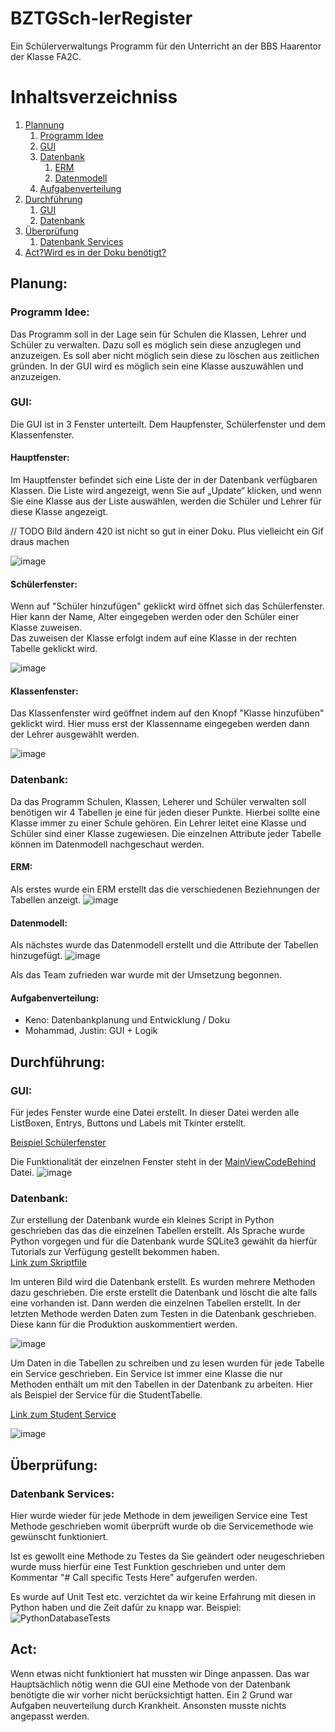 # BZTGSch-lerRegister
Ein Schülerverwaltungs Programm für den Unterricht an der BBS Haarentor der Klasse FA2C.

# Inhaltsverzeichniss
1. [Plannung](#Planung)
     1. [Programm Idee](#PlanungProgrammIdee)
     2. [GUI](#PlanungGUI)
     3. [Datenbank](#PlanungDatenbank)
          1. [ERM](#ERM)
          2. [Datenmodell](#Datenmodell)
     5. [Aufgabenverteilung](#PlanungAufgabenverteilung)
2. [Durchführung](#Durchführung)
     1. [GUI](#DurchführungGUI)
     2. [Datenbank](#DurchführungDatenbank)
3. [Überprüfung](#Überprüfung)
     1. [Datenbank Services](#ÜberprüfungDatenbankServices)
5. [Act?Wird es in der Doku benötigt?](#Act)



<a name="Planung"></a>  
## Planung:
<a name="PlanungProgrammIdee"></a> 
### Programm Idee: 
Das Programm soll in der Lage sein für Schulen die Klassen, Lehrer und Schüler zu verwalten. Dazu soll es möglich sein diese anzuglegen und anzuzeigen. Es soll aber nicht möglich sein diese zu löschen aus zeitlichen gründen. In der GUI wird es möglich sein eine Klasse auszuwählen und anzuzeigen. 

<a name="PlanungGUI"></a> 
### GUI:
Die GUI ist in 3 Fenster unterteilt. Dem Haupfenster, Schülerfenster und dem Klassenfenster.  

#### Hauptfenster:
Im Hauptfenster befindet sich eine Liste der in der Datenbank verfügbaren Klassen. Die Liste wird angezeigt, wenn Sie auf „Update“ klicken, und wenn Sie eine Klasse aus der Liste auswählen, werden die Schüler und Lehrer für diese Klasse angezeigt.

// TODO Bild ändern 420 ist nicht so gut in einer Doku. Plus vielleicht ein Gif draus machen

![image](https://user-images.githubusercontent.com/23700090/176032764-c9f3276b-96db-4745-be95-701ac701eaca.png)

#### Schülerfenster:
Wenn auf "Schüler hinzufügen" geklickt wird öffnet sich das Schülerfenster. Hier kann der Name, Alter eingegeben werden oder den Schüler einer Klasse zuweisen.  
Das zuweisen der Klasse erfolgt indem auf eine Klasse in der rechten Tabelle geklickt wird.

![image](https://user-images.githubusercontent.com/23700090/176033394-ca7ff8f9-06bd-470a-99e8-7cc62c51ad9e.png)

#### Klassenfenster:
Das Klassenfenster wird geöffnet indem auf den Knopf "Klasse hinzufüben" geklickt wird. Hier muss erst der Klassenname eingegeben werden dann der Lehrer ausgewählt werden. 

![image](https://user-images.githubusercontent.com/23700090/176034086-f4cedcdf-e907-4202-8561-539ef12ee030.png)


<a name="PlanungDatenbank"></a> 
### Datenbank:
Da das Programm Schulen, Klassen, Leherer und Schüler verwalten soll benötigen wir 4 Tabellen je eine für jeden dieser Punkte. Hierbei sollte eine Klasse immer zu einer Schule gehören. Ein Lehrer leitet eine Klasse und Schüler sind einer Klasse zugewiesen. Die einzelnen Attribute jeder Tabelle können im Datenmodell nachgeschaut werden.  

<a name="ERM"></a>  
#### ERM: 
Als erstes wurde ein ERM erstellt das die verschiedenen Beziehnungen der Tabellen anzeigt.
![image](https://user-images.githubusercontent.com/23700090/175651691-e1aa23f4-e13a-4a4c-8895-118429741f20.png)

<a name="Datenmodell"></a>
#### Datenmodell:
Als nächstes wurde das Datenmodell erstellt und die Attribute der Tabellen hinzugefügt.
![image](https://user-images.githubusercontent.com/23700090/175788152-a03a0482-1f85-43cb-9ad5-df04576cc873.png)

Als das Team zufrieden war wurde mit der Umsetzung begonnen. 
<a name="PlanungAufgabenverteilung"></a> 
#### Aufgabenverteilung:
- Keno: Datenbankplanung und Entwicklung / Doku
- Mohammad, Justin: GUI + Logik

<a name="Durchführung"></a> 
## Durchführung:

<a name="DurchführungGUI"></a> 
### GUI:
Für jedes Fenster wurde eine Datei erstellt. In dieser Datei werden alle ListBoxen, Entrys, Buttons und Labels mit Tkinter erstellt. 

[Beispiel Schülerfenster](https://github.com/jkuAmagno/BZTGSch-lerRegister/blob/main/NewStudentView.py)

Die Funktionalität der einzelnen Fenster steht in der [MainViewCodeBehind](https://github.com/jkuAmagno/BZTGSch-lerRegister/blob/main/MainViewCodeBehind.py) Datei.
![image](https://user-images.githubusercontent.com/23700090/176378373-1058e73f-0291-4179-ad6c-832b97549cd1.png)

<a name="DurchführungDatenbank"></a> 
### Datenbank:
Zur erstellung der Datenbank wurde ein kleines Script in Python geschrieben das das die einzelnen Tabellen erstellt. Als Sprache wurde Python vorgegen und für die Datenbank wurde SQLite3 gewählt da hierfür Tutorials zur Verfügung gestellt bekommen haben.   
[Link zum Skriptfile](https://github.com/jkuAmagno/BZTGSch-lerRegister/blob/main/Services/CreateDatabase.py)

Im unteren Bild wird die Datenbank erstellt. Es wurden mehrere Methoden dazu geschrieben. Die erste erstellt die Datenbank und löscht die alte falls eine vorhanden ist. Dann werden die einzelnen Tabellen erstellt. In der letzten Methode werden Daten zum Testen in die Datenbank geschrieben. Diese kann für die Produktion auskommentiert werden. 

![image](https://user-images.githubusercontent.com/23700090/175788934-f04cb068-a7d7-4c9a-abaa-ac3319f2aa17.png)

Um Daten in die Tabellen zu schreiben und zu lesen wurden für jede Tabelle ein Service geschrieben. Ein Service ist immer eine Klasse die nur Methoden enthält um mit den Tabellen in der Datenbank zu arbeiten.
Hier als Beispiel der Service für die StudentTabelle.

[Link zum Student Service](https://github.com/jkuAmagno/BZTGSch-lerRegister/blob/main/Services/StudentService.py)

![image](https://user-images.githubusercontent.com/23700090/175789111-44807d72-795a-4933-89b2-28bf6c857d68.png)

<a name="Überprüfung"></a> 
## Überprüfung:

<a name="ÜberprüfungDatenbankServices"></a> 
### Datenbank Services: 

Hier wurde wieder für jede Methode in dem jeweiligen Service eine Test Methode geschrieben womit überprüft wurde ob die Servicemethode wie gewünscht funktioniert.

Ist es gewollt eine Methode zu Testes da Sie geändert oder neugeschrieben wurde muss hierfür eine Test Funktion geschrieben und unter dem Kommentar "# Call specific  Tests Here" aufgerufen werden. 

Es wurde auf Unit Test etc. verzichtet da wir keine Erfahrung mit diesen in Python haben und die Zeit dafür zu knapp war. 
Beispiel:
![PythonDatabaseTests](https://user-images.githubusercontent.com/23700090/175646719-65808b84-6194-4a27-b3c4-6d582e4f9a1e.gif)

<a name="Act"></a> 
## Act:
Wenn etwas nicht funktioniert hat mussten wir Dinge anpassen. Das war Hauptsächlich nötig wenn die GUI eine Methode von der Datenbank benötigte die wir vorher nicht berücksichtigt hatten. Ein 2 Grund war Aufgaben neuverteilung durch Krankheit. Ansonsten musste nichts angepasst werden. 
